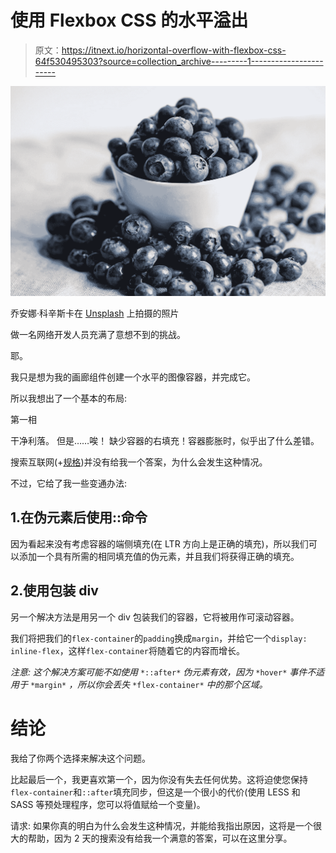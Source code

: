 # 使用 Flexbox CSS 的水平溢出

> 原文：<https://itnext.io/horizontal-overflow-with-flexbox-css-64f530495303?source=collection_archive---------1----------------------->

![](img/f9b19ad49703ba2868bda9f58bfb34f0.png)

乔安娜·科辛斯卡在 [Unsplash](https://unsplash.com?utm_source=medium&utm_medium=referral) 上拍摄的照片

做一名网络开发人员充满了意想不到的挑战。

耶。

我只是想为我的画廊组件创建一个水平的图像容器，并完成它。

所以我想出了一个基本的布局:

第一相

干净利落。
但是……唉！
缺少容器的右填充！容器膨胀时，似乎出了什么差错。

搜索互联网(+[规格](https://www.w3.org/TR/css-flexbox-1/))并没有给我一个答案，为什么会发生这种情况。

不过，它给了我一些变通办法:

## 1.在伪元素后使用::命令

因为看起来没有考虑容器的端侧填充(在 LTR 方向上是正确的填充)，所以我们可以添加一个具有所需的相同填充值的伪元素，并且我们将获得正确的填充。

## 2.使用包装 div

另一个解决方法是用另一个 div 包装我们的容器，它将被用作可滚动容器。

我们将把我们的`flex-container`的`padding`换成`margin`，并给它一个`display: inline-flex`，这样`flex-container`将随着它的内容而增长。

*注意:
这个解决方案可能不如使用* `*::after*` *伪元素有效，因为* `*hover*` *事件不适用于* `*margin*` *，所以你会丢失* `*flex-container*` *中的那个区域。*

# 结论

我给了你两个选择来解决这个问题。

比起最后一个，我更喜欢第一个，因为你没有失去任何优势。这将迫使您保持`flex-container`和`::after`填充同步，但这是一个很小的代价(使用 LESS 和 SASS 等预处理程序，您可以将值赋给一个变量)。

请求:
如果你真的明白为什么会发生这种情况，并能给我指出原因，这将是一个很大的帮助，因为 2 天的搜索没有给我一个满意的答案，可以在这里分享。